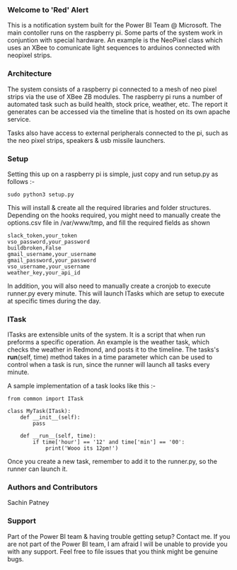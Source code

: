 ### Welcome to 'Red' Alert
This is a notification system built for the Power BI Team @ Microsoft. The main contoller runs on the raspberry pi. Some parts of the system work in conjuntion with special hardware. An example is the NeoPixel class which uses an XBee to comunicate light sequences to arduinos connected with neopixel strips.

### Architecture
The system consists of a raspberry pi connected to a mesh of neo pixel strips via the use of XBee ZB modules. The raspberry pi runs a number of automated task such as build health, stock price, weather, etc. The report it generates can be accessed via the timeline that is hosted on its own apache service. 

Tasks also have access to external peripherals connected to the pi, such as the neo pixel strips, speakers & usb missile launchers. 

### Setup
Setting this up on a raspberry pi is simple, just copy and run setup.py as follows :-

```
sudo python3 setup.py
```

This will install & create all the required libraries and folder structures. Depending on the hooks required, you might need to manually create the options.csv file in /var/www/tmp, and fill the required fields as shown

```
slack_token,your_token
vso_password,your_password
buildbroken,False
gmail_username,your_username
gmail_password,your_password
vso_username,your_username
weather_key,your_api_id
```

In addition, you will also need to manually create a cronjob to execute runner.py every minute. This will launch ITasks which are setup to execute at specific times during the day.

### ITask
ITasks are extensible units of the system. It is a script that when run preforms a specific operation. An example is the weather task, which checks the weather in Redmond, and posts it to the timeline. The tasks's __run__(self, time) method takes in a time parameter which can be used to control when a task is run, since the runner will launch all tasks every minute. 

A sample implementation of a task looks like this :-

```
from common import ITask

class MyTask(ITask):
    def __init__(self):
        pass

    def __run__(self, time):
        if time['hour'] == '12' and time['min'] == '00':
            print('Wooo its 12pm!')
```

Once you create a new task, remember to add it to the runner.py, so the runner can launch it.

### Authors and Contributors
Sachin Patney

### Support
Part of the Power BI team & having trouble getting setup? Contact me. If you are not part of the Power BI team, I am afraid I will be unable to provide you with any support. Feel free to file issues that you think might be genuine bugs.
